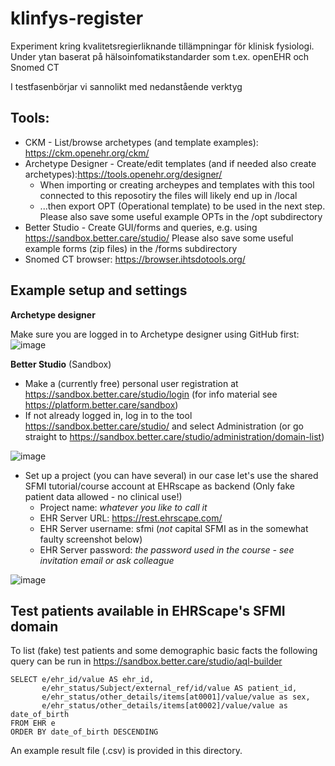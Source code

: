# klinfys-register
Experiment kring kvalitetsregierliknande tillämpningar för klinisk fysiologi. Under ytan baserat på hälsoinfomatikstandarder som t.ex. openEHR och Snomed CT

I testfasenbörjar vi sannolikt med nedanstående verktyg 

## Tools:
* CKM - List/browse archetypes (and template examples): https://ckm.openehr.org/ckm/
* Archetype Designer - Create/edit templates (and if needed also create archetypes):https://tools.openehr.org/designer/
    * When importing or creating archeypes and templates with this tool connected to this reposotiry the files will likely end up in /local
    * ...then export OPT (Operational template) to be used in the next step. Please also save some useful example OPTs in the /opt subdirectory
* Better Studio - Create GUI/forms and queries, e.g. using https://sandbox.better.care/studio/ Please also save some useful example forms (zip files) in the /forms subdirectory
* Snomed CT browser: https://browser.ihtsdotools.org/

## Example setup and settings

**Archetype designer**

Make sure you are logged in to Archetype designer using GitHub first:
![image](https://user-images.githubusercontent.com/1034001/121351630-477c3b00-c92c-11eb-92d2-b00a40d15a1e.png)

**Better Studio** (Sandbox)

* Make a (currently free) personal user registration at https://sandbox.better.care/studio/login
(for info material see https://platform.better.care/sandbox)
* If not already logged in, log in to the tool https://sandbox.better.care/studio/ and select Administration (or go straight to https://sandbox.better.care/studio/administration/domain-list) 

![image](https://user-images.githubusercontent.com/1034001/121383694-eeba9b80-c947-11eb-81dd-d4bc10bbba25.png)
* Set up a project (you can have several) in our case let's use the shared SFMI tutorial/course account at EHRscape as backend (Only fake patient data allowed - no clinical use!)
    * Project name: *whatever you like to call it* 
    * EHR Server URL: https://rest.ehrscape.com/
    * EHR Server username: sfmi (_not_ capital SFMI as in the somewhat faulty screenshot below)
    * EHR Server password: *the password used in the course - see invitation email or ask colleague*

![image](https://user-images.githubusercontent.com/1034001/121383318-a69b7900-c947-11eb-8962-0ab98b3ea384.png)

## Test patients available in EHRScape's SFMI domain

To list (fake) test patients and some demographic basic facts the following query can be run in https://sandbox.better.care/studio/aql-builder
```
SELECT e/ehr_id/value AS ehr_id,
       e/ehr_status/Subject/external_ref/id/value AS patient_id,
       e/ehr_status/other_details/items[at0001]/value/value as sex,
       e/ehr_status/other_details/items[at0002]/value/value as date_of_birth
FROM EHR e
ORDER BY date_of_birth DESCENDING
```
An example result file (.csv) is provided in this directory.
